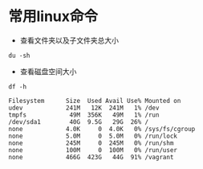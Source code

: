 
# 常用linux命令


* 查看文件夹以及子文件夹总大小
```console
du -sh 
```


* 查看磁盘空间大小
```console
df -h
```

```
Filesystem      Size  Used Avail Use% Mounted on
udev            241M   12K  241M   1% /dev
tmpfs            49M  356K   49M   1% /run
/dev/sda1        40G  9.5G   29G  26% /
none            4.0K     0  4.0K   0% /sys/fs/cgroup
none            5.0M     0  5.0M   0% /run/lock
none            245M     0  245M   0% /run/shm
none            100M     0  100M   0% /run/user
none            466G  423G   44G  91% /vagrant
```


